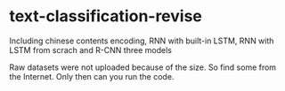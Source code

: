 # text-classification-revise
Including chinese contents encoding, RNN with built-in LSTM, RNN with LSTM from scrach and R-CNN three models 

Raw datasets were not uploaded because of the size. So find some from the Internet. Only then can you run the code.
